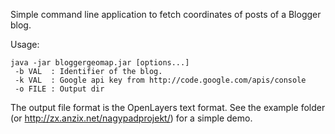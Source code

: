 
Simple command line application to fetch coordinates of posts of a Blogger blog.

Usage:

```
java -jar bloggergeomap.jar [options...]
 -b VAL  : Identifier of the blog.
 -k VAL  : Google api key from http://code.google.com/apis/console
 -o FILE : Output dir
```

The output file format is the OpenLayers text format. See the example folder (or http://zx.anzix.net/nagypadprojekt/) for a simple demo.
